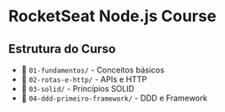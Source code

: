# RocketSeat Node.js Course

## Estrutura do Curso

- 📁 `01-fundamentos/` - Conceitos básicos
- 📁 `02-rotas-e-http/` - APIs e HTTP
- 📁 `03-solid/` - Princípios SOLID
- 📁 `04-ddd-primeiro-framework/` - DDD e Framework
